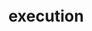 # execution
  <api-doc 
    :apifiles='{"files":[{"name":"protobuf/api/execution.proto","description":"","package":"api","hasEnums":false,"hasExtensions":false,"hasMessages":true,"hasServices":true,"enums":[],"extensions":[],"messages":[{"name":"CreateExecutionRequest","longName":"CreateExecutionRequest","fullName":"api.CreateExecutionRequest","description":"CreateExecutionRequest defines request to create a single execution.","hasExtensions":false,"hasFields":true,"extensions":[],"fields":[{"name":"instanceHash","description":"","label":"","type":"bytes","longType":"bytes","fullType":"bytes","ismap":false,"defaultValue":""},{"name":"taskKey","description":"","label":"","type":"string","longType":"string","fullType":"string","ismap":false,"defaultValue":""},{"name":"inputs","description":"","label":"","type":"Struct","longType":"google.protobuf.Struct","fullType":"google.protobuf.Struct","ismap":false,"defaultValue":""},{"name":"tags","description":"","label":"repeated","type":"string","longType":"string","fullType":"string","ismap":false,"defaultValue":""}]},{"name":"CreateExecutionResponse","longName":"CreateExecutionResponse","fullName":"api.CreateExecutionResponse","description":"CreateExecutionResponse defines response for execution creation.","hasExtensions":false,"hasFields":true,"extensions":[],"fields":[{"name":"hash","description":"Execution&rsquo;s hash.","label":"","type":"bytes","longType":"bytes","fullType":"bytes","ismap":false,"defaultValue":""}]},{"name":"GetExecutionRequest","longName":"GetExecutionRequest","fullName":"api.GetExecutionRequest","description":"GetExecutionRequest defines request to retrieve a single execution.","hasExtensions":false,"hasFields":true,"extensions":[],"fields":[{"name":"hash","description":"Execution&rsquo;s hash to fetch.","label":"","type":"bytes","longType":"bytes","fullType":"bytes","ismap":false,"defaultValue":""}]},{"name":"StreamExecutionRequest","longName":"StreamExecutionRequest","fullName":"api.StreamExecutionRequest","description":"StreamExecutionRequest defines request to retrieve a stream of executions.","hasExtensions":false,"hasFields":true,"extensions":[],"fields":[{"name":"filter","description":"Filter used to filter a stream of executions.","label":"","type":"Filter","longType":"StreamExecutionRequest.Filter","fullType":"api.StreamExecutionRequest.Filter","ismap":false,"defaultValue":""}]},{"name":"Filter","longName":"StreamExecutionRequest.Filter","fullName":"api.StreamExecutionRequest.Filter","description":"Filter contains filtering criteria.","hasExtensions":false,"hasFields":true,"extensions":[],"fields":[{"name":"statuses","description":"Statuses to filter executions. One status needs to be present in the execution.","label":"repeated","type":"Status","longType":"types.Status","fullType":"types.Status","ismap":false,"defaultValue":""},{"name":"instanceHash","description":"Instance&rsquo;s hash to filter executions.","label":"","type":"bytes","longType":"bytes","fullType":"bytes","ismap":false,"defaultValue":""},{"name":"taskKey","description":"taskKey to filter executions.","label":"","type":"string","longType":"string","fullType":"string","ismap":false,"defaultValue":""},{"name":"tags","description":"tags to filter executions. All tags needs to be present in the execution.","label":"repeated","type":"string","longType":"string","fullType":"string","ismap":false,"defaultValue":""}]},{"name":"UpdateExecutionRequest","longName":"UpdateExecutionRequest","fullName":"api.UpdateExecutionRequest","description":"UpdateExecutionRequest defines request for execution update.","hasExtensions":false,"hasFields":true,"extensions":[],"fields":[{"name":"hash","description":"Hash represents execution.","label":"","type":"bytes","longType":"bytes","fullType":"bytes","ismap":false,"defaultValue":""},{"name":"outputs","description":"outputs is a success result.","label":"","type":"Struct","longType":"google.protobuf.Struct","fullType":"google.protobuf.Struct","ismap":false,"defaultValue":""},{"name":"error","description":"error is an error result.","label":"","type":"string","longType":"string","fullType":"string","ismap":false,"defaultValue":""}]},{"name":"UpdateExecutionResponse","longName":"UpdateExecutionResponse","fullName":"api.UpdateExecutionResponse","description":"UpdateExecutionResponse defines response for execution update.","hasExtensions":false,"hasFields":false,"extensions":[],"fields":[]}],"services":[{"name":"Execution","longName":"Execution","fullName":"api.Execution","description":"","methods":[{"name":"Create","description":"Create creates a single Execution specified in a request.","requestType":"CreateExecutionRequest","requestLongType":"CreateExecutionRequest","requestFullType":"api.CreateExecutionRequest","requestStreaming":false,"responseType":"CreateExecutionResponse","responseLongType":"CreateExecutionResponse","responseFullType":"api.CreateExecutionResponse","responseStreaming":false},{"name":"Get","description":"Get returns a single Execution specified in a request.","requestType":"GetExecutionRequest","requestLongType":"GetExecutionRequest","requestFullType":"api.GetExecutionRequest","requestStreaming":false,"responseType":"Execution","responseLongType":".types.Execution","responseFullType":"types.Execution","responseStreaming":false},{"name":"Stream","description":"Stream returns a stream of executions that satisfy criteria\nspecified in a request.","requestType":"StreamExecutionRequest","requestLongType":"StreamExecutionRequest","requestFullType":"api.StreamExecutionRequest","requestStreaming":false,"responseType":"Execution","responseLongType":".types.Execution","responseFullType":"types.Execution","responseStreaming":true},{"name":"Update","description":"Update updates execution with outputs or an error.","requestType":"UpdateExecutionRequest","requestLongType":"UpdateExecutionRequest","requestFullType":"api.UpdateExecutionRequest","requestStreaming":false,"responseType":"UpdateExecutionResponse","responseLongType":"UpdateExecutionResponse","responseFullType":"api.UpdateExecutionResponse","responseStreaming":false}]}]}],"scalarValueTypes":[{"protoType":"double","notes":"","cppType":"double","csType":"double","goType":"float64","javaType":"double","phpType":"float","pythonType":"float","rubyType":"Float"},{"protoType":"float","notes":"","cppType":"float","csType":"float","goType":"float32","javaType":"float","phpType":"float","pythonType":"float","rubyType":"Float"},{"protoType":"int32","notes":"Uses variable-length encoding. Inefficient for encoding negative numbers – if your field is likely to have negative values, use sint32 instead.","cppType":"int32","csType":"int","goType":"int32","javaType":"int","phpType":"integer","pythonType":"int","rubyType":"Bignum or Fixnum (as required)"},{"protoType":"int64","notes":"Uses variable-length encoding. Inefficient for encoding negative numbers – if your field is likely to have negative values, use sint64 instead.","cppType":"int64","csType":"long","goType":"int64","javaType":"long","phpType":"integer/string","pythonType":"int/long","rubyType":"Bignum"},{"protoType":"uint32","notes":"Uses variable-length encoding.","cppType":"uint32","csType":"uint","goType":"uint32","javaType":"int","phpType":"integer","pythonType":"int/long","rubyType":"Bignum or Fixnum (as required)"},{"protoType":"uint64","notes":"Uses variable-length encoding.","cppType":"uint64","csType":"ulong","goType":"uint64","javaType":"long","phpType":"integer/string","pythonType":"int/long","rubyType":"Bignum or Fixnum (as required)"},{"protoType":"sint32","notes":"Uses variable-length encoding. Signed int value. These more efficiently encode negative numbers than regular int32s.","cppType":"int32","csType":"int","goType":"int32","javaType":"int","phpType":"integer","pythonType":"int","rubyType":"Bignum or Fixnum (as required)"},{"protoType":"sint64","notes":"Uses variable-length encoding. Signed int value. These more efficiently encode negative numbers than regular int64s.","cppType":"int64","csType":"long","goType":"int64","javaType":"long","phpType":"integer/string","pythonType":"int/long","rubyType":"Bignum"},{"protoType":"fixed32","notes":"Always four bytes. More efficient than uint32 if values are often greater than 2^28.","cppType":"uint32","csType":"uint","goType":"uint32","javaType":"int","phpType":"integer","pythonType":"int","rubyType":"Bignum or Fixnum (as required)"},{"protoType":"fixed64","notes":"Always eight bytes. More efficient than uint64 if values are often greater than 2^56.","cppType":"uint64","csType":"ulong","goType":"uint64","javaType":"long","phpType":"integer/string","pythonType":"int/long","rubyType":"Bignum"},{"protoType":"sfixed32","notes":"Always four bytes.","cppType":"int32","csType":"int","goType":"int32","javaType":"int","phpType":"integer","pythonType":"int","rubyType":"Bignum or Fixnum (as required)"},{"protoType":"sfixed64","notes":"Always eight bytes.","cppType":"int64","csType":"long","goType":"int64","javaType":"long","phpType":"integer/string","pythonType":"int/long","rubyType":"Bignum"},{"protoType":"bool","notes":"","cppType":"bool","csType":"bool","goType":"bool","javaType":"boolean","phpType":"boolean","pythonType":"boolean","rubyType":"TrueClass/FalseClass"},{"protoType":"string","notes":"A string must always contain UTF-8 encoded or 7-bit ASCII text.","cppType":"string","csType":"string","goType":"string","javaType":"String","phpType":"string","pythonType":"str/unicode","rubyType":"String (UTF-8)"},{"protoType":"bytes","notes":"May contain any arbitrary sequence of bytes.","cppType":"string","csType":"ByteString","goType":"[]byte","javaType":"ByteString","phpType":"string","pythonType":"str","rubyType":"String (ASCII-8BIT)"}]}'
    :typefiles='{"files":[{"name":"protobuf/types/execution.proto","description":"","package":"types","hasEnums":true,"hasExtensions":false,"hasMessages":true,"hasServices":false,"enums":[{"name":"Status","longName":"Status","fullName":"types.Status","description":"Status represents the status of a single execution.\nNote that a valid execution must have only one status\nflag at time.","values":[{"name":"Unknown","number":"0","description":"Unknown status represents any status unknown to execution."},{"name":"Created","number":"1","description":"Created is an initial status after execution creation."},{"name":"InProgress","number":"2","description":"InProgress informs that processing of execution has been started."},{"name":"Completed","number":"3","description":"Completed is a success status after execution was processed."},{"name":"Failed","number":"4","description":"Failed is an error status after execution was processed."}]}],"extensions":[],"messages":[{"name":"Execution","longName":"Execution","fullName":"types.Execution","description":"Execution represents a single execution run in engine.","hasExtensions":false,"hasFields":true,"extensions":[],"fields":[{"name":"hash","description":"Hash is a unique hash to identify execution.","label":"","type":"bytes","longType":"bytes","fullType":"bytes","ismap":false,"defaultValue":""},{"name":"parentHash","description":"parentHash is the unique hash of parent execution.\nif execution is triggered by another one,\ndependency execution considered as the parent.","label":"","type":"bytes","longType":"bytes","fullType":"bytes","ismap":false,"defaultValue":""},{"name":"eventHash","description":"eventHash is unique event hash.","label":"","type":"bytes","longType":"bytes","fullType":"bytes","ismap":false,"defaultValue":""},{"name":"status","description":"Status is the current status of execution.","label":"","type":"Status","longType":"Status","fullType":"types.Status","ismap":false,"defaultValue":""},{"name":"instanceHash","description":"instanceHash is hash of the instance that can proceed an execution","label":"","type":"bytes","longType":"bytes","fullType":"bytes","ismap":false,"defaultValue":""},{"name":"taskKey","description":"taskKey is the key of the task of this execution.","label":"","type":"string","longType":"string","fullType":"string","ismap":false,"defaultValue":""},{"name":"inputs","description":"inputs data of the execution.","label":"","type":"Struct","longType":"google.protobuf.Struct","fullType":"google.protobuf.Struct","ismap":false,"defaultValue":""},{"name":"outputs","description":"outputs are the returned data of successful execution.","label":"","type":"Struct","longType":"google.protobuf.Struct","fullType":"google.protobuf.Struct","ismap":false,"defaultValue":""},{"name":"error","description":"error message of a failed execution.","label":"","type":"string","longType":"string","fullType":"string","ismap":false,"defaultValue":""},{"name":"tags","description":"tags are optionally associated with execution by the user.","label":"repeated","type":"string","longType":"string","fullType":"string","ismap":false,"defaultValue":""},{"name":"processHash","description":"processHash is the unique hash of the process associated to this execution.","label":"","type":"bytes","longType":"bytes","fullType":"bytes","ismap":false,"defaultValue":""},{"name":"stepID","description":"step of the workflow.","label":"","type":"string","longType":"string","fullType":"string","ismap":false,"defaultValue":""}]}],"services":[]}],"scalarValueTypes":[{"protoType":"double","notes":"","cppType":"double","csType":"double","goType":"float64","javaType":"double","phpType":"float","pythonType":"float","rubyType":"Float"},{"protoType":"float","notes":"","cppType":"float","csType":"float","goType":"float32","javaType":"float","phpType":"float","pythonType":"float","rubyType":"Float"},{"protoType":"int32","notes":"Uses variable-length encoding. Inefficient for encoding negative numbers – if your field is likely to have negative values, use sint32 instead.","cppType":"int32","csType":"int","goType":"int32","javaType":"int","phpType":"integer","pythonType":"int","rubyType":"Bignum or Fixnum (as required)"},{"protoType":"int64","notes":"Uses variable-length encoding. Inefficient for encoding negative numbers – if your field is likely to have negative values, use sint64 instead.","cppType":"int64","csType":"long","goType":"int64","javaType":"long","phpType":"integer/string","pythonType":"int/long","rubyType":"Bignum"},{"protoType":"uint32","notes":"Uses variable-length encoding.","cppType":"uint32","csType":"uint","goType":"uint32","javaType":"int","phpType":"integer","pythonType":"int/long","rubyType":"Bignum or Fixnum (as required)"},{"protoType":"uint64","notes":"Uses variable-length encoding.","cppType":"uint64","csType":"ulong","goType":"uint64","javaType":"long","phpType":"integer/string","pythonType":"int/long","rubyType":"Bignum or Fixnum (as required)"},{"protoType":"sint32","notes":"Uses variable-length encoding. Signed int value. These more efficiently encode negative numbers than regular int32s.","cppType":"int32","csType":"int","goType":"int32","javaType":"int","phpType":"integer","pythonType":"int","rubyType":"Bignum or Fixnum (as required)"},{"protoType":"sint64","notes":"Uses variable-length encoding. Signed int value. These more efficiently encode negative numbers than regular int64s.","cppType":"int64","csType":"long","goType":"int64","javaType":"long","phpType":"integer/string","pythonType":"int/long","rubyType":"Bignum"},{"protoType":"fixed32","notes":"Always four bytes. More efficient than uint32 if values are often greater than 2^28.","cppType":"uint32","csType":"uint","goType":"uint32","javaType":"int","phpType":"integer","pythonType":"int","rubyType":"Bignum or Fixnum (as required)"},{"protoType":"fixed64","notes":"Always eight bytes. More efficient than uint64 if values are often greater than 2^56.","cppType":"uint64","csType":"ulong","goType":"uint64","javaType":"long","phpType":"integer/string","pythonType":"int/long","rubyType":"Bignum"},{"protoType":"sfixed32","notes":"Always four bytes.","cppType":"int32","csType":"int","goType":"int32","javaType":"int","phpType":"integer","pythonType":"int","rubyType":"Bignum or Fixnum (as required)"},{"protoType":"sfixed64","notes":"Always eight bytes.","cppType":"int64","csType":"long","goType":"int64","javaType":"long","phpType":"integer/string","pythonType":"int/long","rubyType":"Bignum"},{"protoType":"bool","notes":"","cppType":"bool","csType":"bool","goType":"bool","javaType":"boolean","phpType":"boolean","pythonType":"boolean","rubyType":"TrueClass/FalseClass"},{"protoType":"string","notes":"A string must always contain UTF-8 encoded or 7-bit ASCII text.","cppType":"string","csType":"string","goType":"string","javaType":"String","phpType":"string","pythonType":"str/unicode","rubyType":"String (UTF-8)"},{"protoType":"bytes","notes":"May contain any arbitrary sequence of bytes.","cppType":"string","csType":"ByteString","goType":"[]byte","javaType":"ByteString","phpType":"string","pythonType":"str","rubyType":"String (ASCII-8BIT)"}]}'
  />
